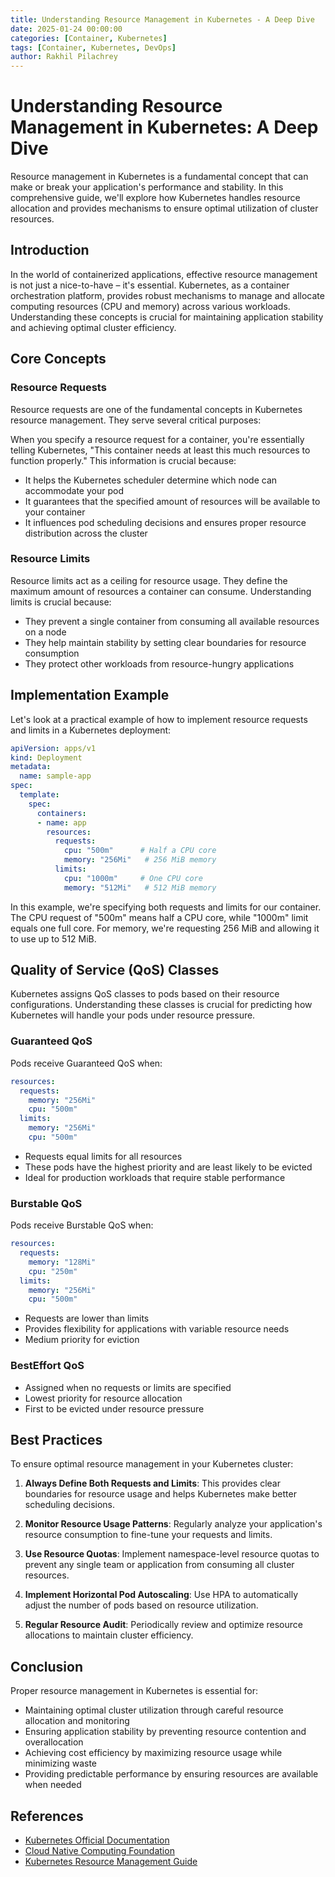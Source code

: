 ```yaml
---
title: Understanding Resource Management in Kubernetes - A Deep Dive
date: 2025-01-24 00:00:00
categories: [Container, Kubernetes]
tags: [Container, Kubernetes, DevOps]
author: Rakhil Pilachrey
---
```


# Understanding Resource Management in Kubernetes: A Deep Dive

Resource management in Kubernetes is a fundamental concept that can make or break your application's performance and stability. In this comprehensive guide, we'll explore how Kubernetes handles resource allocation and provides mechanisms to ensure optimal utilization of cluster resources.

## Introduction

In the world of containerized applications, effective resource management is not just a nice-to-have – it's essential. Kubernetes, as a container orchestration platform, provides robust mechanisms to manage and allocate computing resources (CPU and memory) across various workloads. Understanding these concepts is crucial for maintaining application stability and achieving optimal cluster efficiency.

## Core Concepts

### Resource Requests

Resource requests are one of the fundamental concepts in Kubernetes resource management. They serve several critical purposes:

When you specify a resource request for a container, you're essentially telling Kubernetes, "This container needs at least this much resources to function properly." This information is crucial because:

- It helps the Kubernetes scheduler determine which node can accommodate your pod
- It guarantees that the specified amount of resources will be available to your container
- It influences pod scheduling decisions and ensures proper resource distribution across the cluster

### Resource Limits

Resource limits act as a ceiling for resource usage. They define the maximum amount of resources a container can consume. Understanding limits is crucial because:

- They prevent a single container from consuming all available resources on a node
- They help maintain stability by setting clear boundaries for resource consumption
- They protect other workloads from resource-hungry applications

## Implementation Example

Let's look at a practical example of how to implement resource requests and limits in a Kubernetes deployment:

```yaml
apiVersion: apps/v1
kind: Deployment
metadata:
  name: sample-app
spec:
  template:
    spec:
      containers:
      - name: app
        resources:
          requests:
            cpu: "500m"      # Half a CPU core
            memory: "256Mi"   # 256 MiB memory
          limits:
            cpu: "1000m"     # One CPU core
            memory: "512Mi"   # 512 MiB memory
```

In this example, we're specifying both requests and limits for our container. The CPU request of "500m" means half a CPU core, while "1000m" limit equals one full core. For memory, we're requesting 256 MiB and allowing it to use up to 512 MiB.

## Quality of Service (QoS) Classes

Kubernetes assigns QoS classes to pods based on their resource configurations. Understanding these classes is crucial for predicting how Kubernetes will handle your pods under resource pressure.

### Guaranteed QoS

Pods receive Guaranteed QoS when:

```yaml
resources:
  requests:
    memory: "256Mi"
    cpu: "500m"
  limits:
    memory: "256Mi"
    cpu: "500m"
```

- Requests equal limits for all resources
- These pods have the highest priority and are least likely to be evicted
- Ideal for production workloads that require stable performance

### Burstable QoS

Pods receive Burstable QoS when:

```yaml
resources:
  requests:
    memory: "128Mi"
    cpu: "250m"
  limits:
    memory: "256Mi"
    cpu: "500m"
```

- Requests are lower than limits
- Provides flexibility for applications with variable resource needs
- Medium priority for eviction

### BestEffort QoS

- Assigned when no requests or limits are specified
- Lowest priority for resource allocation
- First to be evicted under resource pressure

## Best Practices

To ensure optimal resource management in your Kubernetes cluster:

1. **Always Define Both Requests and Limits**: This provides clear boundaries for resource usage and helps Kubernetes make better scheduling decisions.

2. **Monitor Resource Usage Patterns**: Regularly analyze your application's resource consumption to fine-tune your requests and limits.

3. **Use Resource Quotas**: Implement namespace-level resource quotas to prevent any single team or application from consuming all cluster resources.

4. **Implement Horizontal Pod Autoscaling**: Use HPA to automatically adjust the number of pods based on resource utilization.

5. **Regular Resource Audit**: Periodically review and optimize resource allocations to maintain cluster efficiency.

## Conclusion

Proper resource management in Kubernetes is essential for:

- Maintaining optimal cluster utilization through careful resource allocation and monitoring
- Ensuring application stability by preventing resource contention and overallocation
- Achieving cost efficiency by maximizing resource usage while minimizing waste
- Providing predictable performance by ensuring resources are available when needed

## References

- [Kubernetes Official Documentation](https://kubernetes.io/docs/concepts/configuration/manage-resources-containers/)
- [Cloud Native Computing Foundation](https://www.cncf.io/)
- [Kubernetes Resource Management Guide](https://kubernetes.io/docs/concepts/configuration/manage-resources-containers/)